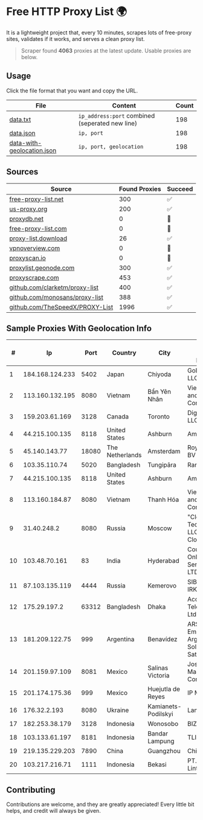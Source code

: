 
# Free HTTP Proxy List 🌍

It is a lightweight project that, every 10 minutes, scrapes lots of free-proxy sites, validates if it works, and serves a clean proxy list.


> Scraper found **4063** proxies at the latest update. Usable proxies are below.

## Usage

Click the file format that you want and copy the URL.


|File|Content|Count|
|----|-------|-----|
|[data.txt](https://raw.githubusercontent.com/themiralay/Proxy-List-World/master/data.txt)|`ip_address:port` combined (seperated new line)|198|
|[data.json](https://raw.githubusercontent.com/themiralay/Proxy-List-World/master/data.json)|`ip, port`|198|
|[data-with-geolocation.json](https://raw.githubusercontent.com/themiralay/Proxy-List-World/master/data-with-geolocation.json)|`ip, port, geolocation`|198|

## Sources

|Source|Found Proxies|Succeed|
|------|-------------|-------|
|[free-proxy-list.net](https://free-proxy-list.net)|300|✅|
|[us-proxy.org](https://www.us-proxy.org)|200|✅|
|[proxydb.net](http://proxydb.net)|0|🚫|
|[free-proxy-list.com](https://free-proxy-list.com/?page=&port=&type%5B%5D=http&type%5B%5D=https&up_time=0&search=Search)|0|🚫|
|[proxy-list.download](https://www.proxy-list.download/HTTP)|26|✅|
|[vpnoverview.com](https://vpnoverview.com/privacy/anonymous-browsing/free-proxy-servers)|0|🚫|
|[proxyscan.io](https://www.proxyscan.io)|0|🚫|
|[proxylist.geonode.com](https://proxylist.geonode.com/api/proxy-list?limit=300&page=1&sort_by=lastChecked&sort_type=desc&protocols=http,https)|300|✅|
|[proxyscrape.com](https://api.proxyscrape.com/v2/?request=displayproxies&protocol=http&timeout=10000&country=all&ssl=all&anonymity=all)|453|✅|
|[github.com/clarketm/proxy-list](https://raw.githubusercontent.com/clarketm/proxy-list/master/proxy-list-raw.txt)|400|✅|
|[github.com/monosans/proxy-list](https://raw.githubusercontent.com/monosans/proxy-list/main/proxies/http.txt)|388|✅|
|[github.com/TheSpeedX/PROXY-List](https://raw.githubusercontent.com/TheSpeedX/PROXY-List/master/http.txt)|1996|✅|


## Sample Proxies With Geolocation Info

|#|Ip|Port|Country|City|Internet Service Provider|
|-|--|----|-------|----|-------------------------|
|1|184.168.124.233|5402|Japan|Chiyoda|GoDaddy.com, LLC|
|2|113.160.132.195|8080|Vietnam|Bẩn Yên Nhân|VietNam Post and Telecom Corporation|
|3|159.203.61.169|3128|Canada|Toronto|DigitalOcean, LLC|
|4|44.215.100.135|8118|United States|Ashburn|Amazon.com|
|5|45.140.143.77|18080|The Netherlands|Amsterdam|RoyaleHosting BV|
|6|103.35.110.74|5020|Bangladesh|Tungipāra|Ranks ITT|
|7|44.215.100.135|8118|United States|Ashburn|Amazon.com|
|8|113.160.184.87|8080|Vietnam|Thanh Hóa|VietNam Post and Telecom Corporation|
|9|31.40.248.2|8080|Russia|Moscow|"Cloud Technologies" LLC trading as Cloud.ru|
|10|103.48.70.161|83|India|Hyderabad|Country Online Services PVT LTD|
|11|87.103.135.119|4444|Russia|Kemerovo|SIBNET-IRKUTSK|
|12|175.29.197.2|63312|Bangladesh|Dhaka|Access Telecom (BD) Ltd|
|13|181.209.122.75|999|Argentina|Benavídez|ARSAT - Empresa Argentina de Soluciones Satelitales S.A|
|14|201.159.97.109|8081|Mexico|Salinas Victoria|Jose Miguel Macias Contreras|
|15|201.174.175.36|999|Mexico|Huejutla de Reyes|IP Matrix|
|16|176.32.2.193|8080|Ukraine|Kamianets-Podilskyi|Lanet Network|
|17|182.253.38.179|3128|Indonesia|Wonosobo|BIZNET|
|18|103.133.61.197|8181|Indonesia|Bandar Lampung|TLINK|
|19|219.135.229.203|7890|China|Guangzhou|Chinanet|
|20|103.217.216.71|1111|Indonesia|Bekasi|PT. Infotama Lintas Global|



## Contributing

Contributions are welcome, and they are greatly appreciated! Every
little bit helps, and credit will always be given.

